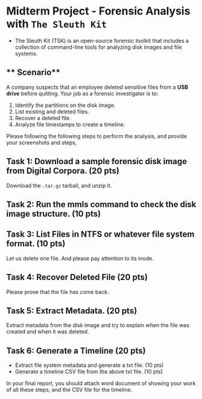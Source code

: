# Midterm Project - Forensic Analysis with `The Sleuth Kit `

* The Sleuth Kit (TSK) is an open-source forensic toolkit that includes a collection of command-line tools for analyzing disk images and file systems.


## ** Scenario**

A company suspects that an employee deleted sensitive files from a **USB drive** before quitting. Your job as a forensic investigator is to:

1. Identify the partitions on the disk image.
2. List existing and deleted files.
3. Recover a deleted file.
4. Analyze file timestamps to create a timeline.

Please following the following steps to perform the analysis, and provide your screenshots and steps,

## Task 1: Download a sample forensic disk image from Digital Corpora.  (20 pts)

Download the `.tar.gz` tarball, and unzip it.

## Task 2: Run the mmls command to check the disk image structure. (10 pts)

## Task 3: List Files in NTFS or whatever file system format. (10 pts)
Let us delete one file. And please pay attention to its inode.

## Task 4: Recover Deleted File (20 pts)
Please prove that the file has come back.

## Task 5: Extract Metadata. (20 pts)

Extract metadata from the disk image and try to explain when the file was created and when it was deleted.

## Task 6: Generate a Timeline (20 pts)

   * Extract file system metadata and generate a txt file. (10 pts)
   * Generate a timeline CSV file from the above txt file. (10 pts)

In your final report, you should attach word document of showing your work of all these steps, and the CSV file for the timeline.